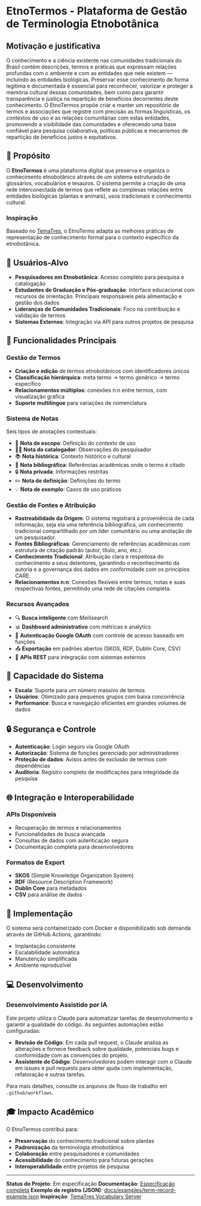 # EtnoTermos - Plataforma de Gestão de Terminologia Etnobotânica

## Motivação e justificativa

O conhecimento e a ciência existente nas comunidades tradicionais do Brasil contém descrições, termos e práticas que expressam relações profundas com o ambiente e com as entidades que nele existem — incluindo as entidades biológicas. Preservar esse conhecimento de forma legítima e documentada é essencial para reconhecer, valorizar e proteger a memória cultural dessas comunidades, bem como para garantir transparência e justiça na repartição de benefícios decorrentes deste conhecimento. O EtnoTermos propõe criar e manter um repositório de termos e associações que registre com precisão as formas linguísticas, os contextos de uso e as relações comunitárias com estas entidades, promovendo a visibilidade das comunidades e oferecendo uma base confiável para pesquisa colaborativa, políticas públicas e mecanismos de repartição de benefícios justos e equitativos.

## 🌿 Propósito

O **EtnoTermos** é uma plataforma digital que preserva e organiza o conhecimento etnobotânico através de um sistema estruturado de glossários, vocabulários e tesauros. O sistema permite a criação de uma rede interconectada de termos que reflete as complexas relações entre entidades biológicas (plantas e animais), usos tradicionais e conhecimento cultural.

### Inspiração

Baseado no [TemaTres](https://vocabularyserver.com/web/), o EtnoTerms adapta as melhores práticas de representação de conhecimento formal para o contexto específico da etnobotânica.

## 👥 Usuários-Alvo

- **Pesquisadores em Etnobotânica**: Acesso completo para pesquisa e catalogação
- **Estudantes de Graduação e Pós-graduação**: Interface educacional com recursos de orientação. Principais responsáveis pela alimentação e gestão dos dados
- **Lideranças de Comunidades Tradicionais**: Foco na contribuição e validação de termos
- **Sistemas Externos**: Integração via API para outros projetos de pesquisa

## 🚀 Funcionalidades Principais

### Gestão de Termos

- **Criação e edição** de termos etnobotânicos com identificadores únicos
- **Classificação hierárquica**: meta termo → termo genérico → termo específico
- **Relacionamentos múltiplos**: conexões n:n entre termos, com visualização gráfica
- **Suporte multilíngue** para variações de nomenclatura

### Sistema de Notas

Seis tipos de anotações contextuais:

- 📝 **Nota de escopo**: Definição do contexto de uso
- 👨‍💼 **Nota do catalogador**: Observações do pesquisador
- 📚 **Nota histórica**: Contexto histórico e cultural
- 📖 **Nota bibliográfica**: Referências acadêmicas onde o termo é citado
- 🔒 **Nota privada**: Informações restritas
- ✏️ **Nota de definição**: Definições do termo
- 💡 **Nota de exemplo**: Casos de uso práticos

### Gestão de Fontes e Atribuição

- **Rastreabilidade da Origem**: O sistema registrará a proveniência de cada informação, seja ela uma referência bibliográfica, um conhecimento tradicional compartilhado por um líder comunitário ou uma anotação de um pesquisador.
- **Fontes Bibliográficas**: Gerenciamento de referências acadêmicas com estrutura de citação padrão (autor, título, ano, etc.).
- **Conhecimento Tradicional**: Atribuição clara e respeitosa do conhecimento a seus detentores, garantindo o reconhecimento da autoria e a governança dos dados em conformidade com os princípios CARE.
- **Relacionamentos n:n**: Conexões flexíveis entre termos, notas e suas respectivas fontes, permitindo uma rede de citações completa.

### Recursos Avançados

- 🔍 **Busca inteligente** com Meilisearch
- 📊 **Dashboard administrativo** com métricas e analytics
- 🔐 **Autenticação Google OAuth** com controle de acesso baseado em funções
- 📤 **Exportação** em padrões abertos (SKOS, RDF, Dublin Core, CSV)
- 🔌 **APIs REST** para integração com sistemas externos

## 🎯 Capacidade do Sistema

- **Escala**: Suporte para um número massivo de termos
- **Usuários**: Otimizado para pequenos grupos com baixa concorrência
- **Performance**: Busca e navegação eficientes em grandes volumes de dados

## 🔒 Segurança e Controle

- **Autenticação**: Login seguro via Google OAuth
- **Autorização**: Sistema de funções gerenciado por administradores
- **Proteção de dados**: Avisos antes de exclusão de termos com dependências
- **Auditoria**: Registro completo de modificações para integridade da pesquisa

## 🌐 Integração e Interoperabilidade

### APIs Disponíveis

- Recuperação de termos e relacionamentos
- Funcionalidades de busca avançada
- Consultas de dados com autenticação segura
- Documentação completa para desenvolvedores

### Formatos de Export

- **SKOS** (Simple Knowledge Organization System)
- **RDF** (Resource Description Framework)
- **Dublin Core** para metadados
- **CSV** para análise de dados

## 🐳 Implementação

O sistema será containerizado com Docker e disponibilizado sob demanda através de GitHub Actions, garantindo:

- Implantação consistente
- Escalabilidade automática
- Manutenção simplificada
- Ambiente reproduzível

## 💻 Desenvolvimento

### Desenvolvimento Assistido por IA

Este projeto utiliza o Claude para automatizar tarefas de desenvolvimento e garantir a qualidade do código. As seguintes automações estão configuradas:

- **Revisão de Código**: Em cada pull request, o Claude analisa as alterações e fornece feedback sobre qualidade, potenciais bugs e conformidade com as convenções do projeto.
- **Assistente de Código**: Desenvolvedores podem interagir com o Claude em issues e pull requests para obter ajuda com implementação, refatoração e outras tarefas.

Para mais detalhes, consulte os arquivos de fluxo de trabalho em `.github/workflows`.

## 🎓 Impacto Acadêmico

O EtnoTermos contribui para:

- **Preservação** do conhecimento tradicional sobre plantas
- **Padronização** da terminologia etnobotânica
- **Colaboração** entre pesquisadores e comunidades
- **Acessibilidade** do conhecimento para futuras gerações
- **Interoperabilidade** entre projetos de pesquisa

---

**Status do Projeto**: Em especificação
**Documentação**: [Especificação completa](specs/spec.md)
**Exemplo de registro (JSON)**: [docs/examples/term-record-example.json](docs/examples/term-record-example.json)
**Inspiração**: [TemaTres Vocabulary Server](https://vocabularyserver.com/web/)
